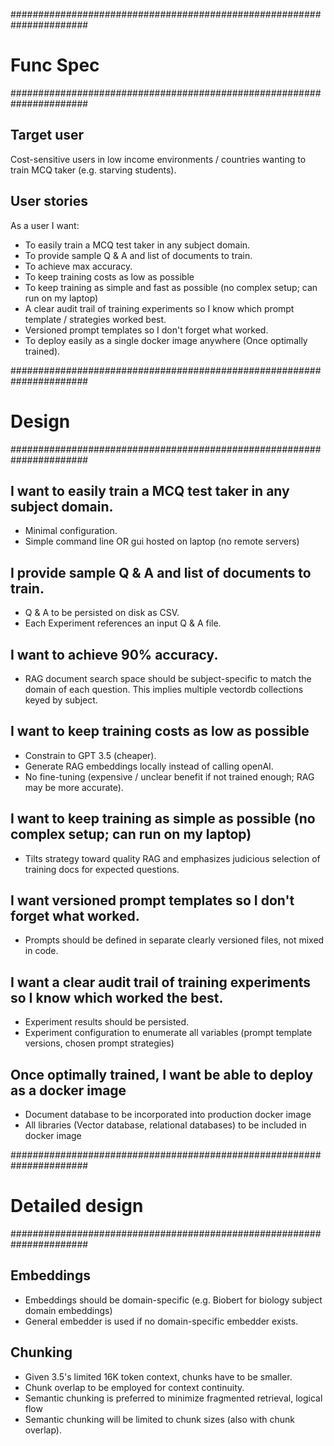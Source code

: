 ######################################################################
# Func Spec 
######################################################################

## Target user

Cost-sensitive users in low income environments / countries
wanting to train MCQ taker (e.g. starving students).

## User stories

As a user I want: 

- To easily train a MCQ test taker in any subject domain. 
- To provide sample Q & A and list of documents to train.
- To achieve max accuracy.
- To keep training costs as low as possible
- To keep training as simple and fast as possible (no complex setup; can run on my laptop)
- A clear audit trail of training experiments so I know which prompt template / strategies worked best.
- Versioned prompt templates so I don't forget what worked. 
- To deploy easily as a single docker image anywhere (Once optimally trained).

######################################################################
# Design 
######################################################################

## I want to easily train a MCQ test taker in any subject domain.
- Minimal configuration.
- Simple command line OR gui hosted on laptop (no remote servers)

## I provide sample Q & A and list of documents to train.
- Q & A to be persisted on disk as CSV.
- Each Experiment references an input Q & A file.

## I want to achieve 90% accuracy.
- RAG document search space should be subject-specific to match the domain of each question.
  This implies multiple vectordb collections keyed by subject.

## I want to keep training costs as low as possible
- Constrain to GPT 3.5 (cheaper).
- Generate RAG embeddings locally instead of calling openAI.
- No fine-tuning (expensive / unclear benefit if not trained enough; RAG may be more accurate).

## I want to keep training as simple as possible (no complex setup; can run on my laptop)
- Tilts strategy toward quality RAG and emphasizes judicious selection of training docs
  for expected questions.

## I want versioned prompt templates so I don't forget what worked. 
- Prompts should be defined in separate clearly versioned files, not mixed in code. 

## I want a clear audit trail of training experiments so I know which worked the best.
- Experiment results should be persisted.
- Experiment configuration to enumerate all variables (prompt template versions, chosen prompt strategies)

## Once optimally trained, I want be able to deploy as a docker image 
- Document database to be incorporated into production docker image
- All libraries (Vector database, relational databases) to be included in docker image

######################################################################
# Detailed design 
######################################################################

## Embeddings

- Embeddings should be domain-specific (e.g. Biobert for biology subject domain embeddings)
- General embedder is used if no domain-specific embedder exists. 

## Chunking

- Given 3.5's limited 16K token context, chunks have to be smaller. 
- Chunk overlap to be employed for context continuity.
- Semantic chunking is preferred to minimize fragmented retrieval, logical flow
- Semantic chunking will be limited to chunk sizes (also with chunk overlap).

